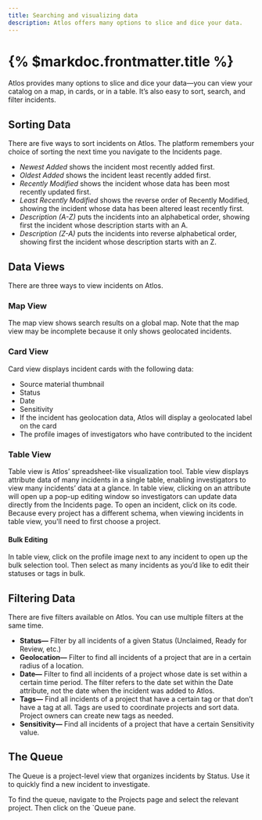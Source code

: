 ```yaml
---
title: Searching and visualizing data
description: Atlos offers many options to slice and dice your data. 
---
```


# {% $markdoc.frontmatter.title %}

Atlos provides many options to slice and dice your data—you can view your catalog on a map, in cards, or in a table. It’s also easy to sort, search, and filter incidents.

## Sorting Data
There are five ways to sort incidents on Atlos. The platform remembers your choice of sorting the next time you navigate to the Incidents page. 
- _Newest Added_ shows the incident most recently added first. 
- _Oldest Added_ shows the incident least recently added first.
- _Recently Modified_ shows the incident whose data has been most recently updated first.
- _Least Recently Modified_ shows the reverse order of Recently Modified, showing the incident whose data has been altered least recently first. 
- _Description (A-Z)_ puts the incidents into an alphabetical order, showing first the incident whose description starts with an A.
- _Description (Z-A)_ puts the incidents into reverse alphabetical order, showing first the incident whose description starts with an Z.

## Data Views
There are three ways to view incidents on Atlos. 

### Map View
The map view shows search results on a global map. Note that the map view may be incomplete because it only shows geolocated incidents. 

### Card View
Card view displays incident cards with the following data: 
- Source material thumbnail
- Status
- Date 
- Sensitivity
- If the incident has geolocation data, Atlos will display a geolocated label on the card
- The profile images of investigators who have contributed to the incident
  
### Table View
Table view is Atlos’ spreadsheet-like visualization tool. Table view displays attribute data of many incidents in a single table, enabling investigators to view many incidents’ data at a glance.  In table view, clicking on an attribute will open up a pop-up editing window so investigators can update data directly from the Incidents page. To open an incident, click on its code. Because every project has a different schema, when viewing incidents in table view, you'll need to first choose a project.

#### Bulk Editing
In table view, click on the profile image next to any incident to open up the bulk selection tool. Then select as many incidents as you’d like to edit their statuses or tags in bulk. 

## Filtering Data
There are five filters available on Atlos. You can use multiple filters at the same time. 
- **Status—** Filter by all incidents of a given Status (Unclaimed, Ready for Review, etc.)
- **Geolocation—** Filter to find all incidents of a project that are in a certain radius of a location.
- **Date—** Filter to find all incidents of a project whose date is set within a certain time period. The filter refers to the date set within the Date attribute, not the date when the incident was added to Atlos.
- **Tags—** Find all incidents of a project that have a certain tag or that don’t have a tag at all. Tags are used to coordinate projects and sort data. Project owners can create new tags as needed.
- **Sensitivity—** Find all incidents of a project that have a certain Sensitivity value.

## The Queue
The Queue is a project-level view that organizes incidents by Status. Use it to quickly find a new incident to investigate. 

To find the queue, navigate to the Projects page and select the relevant project. Then click on the `Queue pane. 
